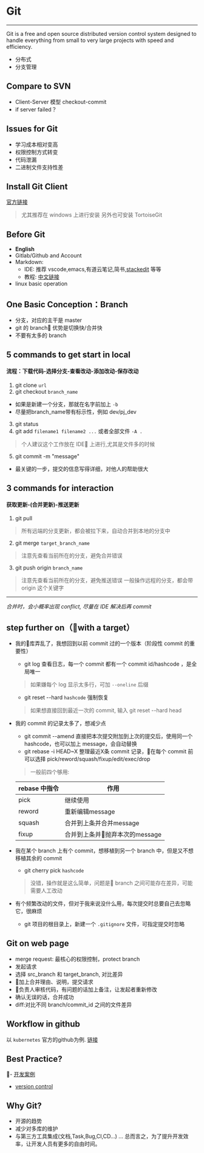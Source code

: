 # Git

---
Git is a free and open source distributed version control system designed to handle everything from small to very large projects with speed and efficiency.

- 分布式
- 分支管理

## Compare to SVN

- Client-Server 模型 checkout-commit
- if server failed？

## Issues for Git

- 学习成本相对变高
- 权限控制方式转变
- 代码泄漏
- 二进制文件支持性差

## Install Git Client

[官方链接](https://git-scm.com/downloads)
> 尤其推荐在 windows 上进行安装
> 另外也可安装 TortoiseGit

## Before Git

- **English**
- Gitlab/Github and Account
- Markdown:
  - IDE: 推荐 vscode,emacs,有道云笔记,简书,[stackedit](https://stackedit.io/app#) 等等
  - 教程: [中文链接](https://www.jianshu.com/p/191d1e21f7ed)
- linux basic operation

## One Basic Conception：Branch

- 分支，对应的主干是 master
- git 的 branch 优势是切换快/合并快
- 不要有太多的 branch

## 5 commands to get start in local

#### 流程：下载代码-选择分支-查看改动-添加改动-保存改动

1. git clone `url`
2. git checkout `branch_name`
  - 如果是新建一个分支，那就在名字前加上 `-b`
  - 尽量把branch_name带有标示性，例如 dev/pj_dev
3. git status
4. git add `filename1 filename2 ...` 或者全部文件 `-A .`
  > 个人建议这个工作放在 IDE 上进行,尤其是文件多的时候
5. git commit -m "message"
  - 最关键的一步，提交的信息写得详细，对他人的帮助很大

## 3 commands for interaction

#### 获取更新-(合并更新)-推送更新

1. git pull
> 所有远端的分支更新，都会被拉下来，自动合并到本地的分支中
2. git merge `target_branch_name`
> 注意先查看当前所在的分支，避免合并错误
3. git push origin `branch_name`
> 注意先查看当前所在的分支，避免推送错误
> 一般操作远程的分支，都会带 origin 这个关键字
---

*合并时，会小概率出现 conflict, 尽量在 IDE 解决后再 commit*

## step further on（with a target）

- 我的库弄乱了，我想回到以前 commit 过的一个版本（阶段性 commit 的重要性）
  - git log 查看日志，每一个 commit 都有一个 commit id/hashcode ，是全局唯一
  > 如果嫌每个 log 显示太多行，可加 `--oneline` 后缀
  - git reset --hard `hashcode` 强制恢复
  > 如果想直接回到最近一次的 commit, 输入 git reset --hard head
- 我的 commit 的记录太多了，想减少点
  - git commit --amend 直接把本次提交附加到上次的提交后，使用同一个 hashcode，也可以加上 message，会自动替换
  - git rebase -i HEAD~X 整理最近X条 commit 记录，在每个 commit 前可以选择 pick/reword/squash/fixup/edit/exec/drop
  > 一般前四个够用:

  rebase 中指令|作用
  ----|----
  pick | 继续使用
  reword | 重新编辑message
  squash | 合并到上条并合并message
  fixup | 合并到上条并抛弃本次的message
- 我在某个 branch 上有个 commit，想移植到另一个 branch 中，但是又不想移植其余的 commit
  - git cherry pick `hashcode`
  > 没错，操作就是这么简单，问题是 branch 之间可能存在差异，可能需要人工改动
- 有个频繁改动的文件，但对于我来说没什么用，每次提交时总要自己去忽略它，很麻烦
  - git 项目的根目录上，新建一个 `.gitignore` 文件，可指定提交时忽略

## Git on web page

-  merge request: 最核心的权限控制，protect branch
  - 发起请求
  - 选择 src_branch 和 target_branch, 对比差异
  - 加上合并理由、说明，提交请求
  - 负责人审核代码，有问题的话加上备注，让发起者重新修改
  - 确认无误的话，合并成功 
- diff:对比不同 branch/commit_id 之间的文件差异

## Workflow in github

以 `kubernetes` 官方的github为例. 
[链接](https://github.com/kubernetes/community/blob/master/contributors/guide/github-workflow.md)

## Best Practice?

- [开发案例](https://nvie.com/posts/a-successful-git-branching-model/)

- [version control](https://stackoverflow.com/questions/47883823/version-controlling-with-mysql-databases)

## Why Git?

- 开源的趋势
- 减少对多库的维护
- 与第三方工具集成(文档,Task,Bug,CI,CD...)
...
总而言之，为了提升开发效率，让开发人员有更多的自由时间。
